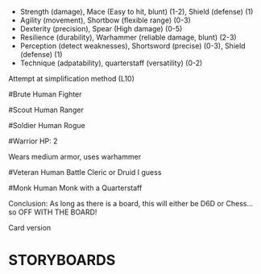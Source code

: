 -   Strength (damage), Mace (Easy to hit, blunt) (1-2), Shield (defense) (1)
-   Agility (movement), Shortbow (flexible range) (0-3)
-   Dexterity (precision), Spear (High damage) (0-5)
-   Resilience (durability), Warhammer (reliable damage, blunt) (2-3)
-   Perception (detect weaknesses), Shortsword (precise) (0-3), Shield (defense) (1)
-   Technique (adpatability), quarterstaff (versatility) (0-2)


Attempt at simplification method (L10)

#Brute
Human Fighter

#Scout
Human Ranger

#Soldier
Human Rogue

#Warrior
HP: 2

Wears medium armor, uses warhammer

#Veteran
Human Battle Cleric or Druid I guess

#Monk
Human Monk with a Quarterstaff

Conclusion: As long as there is a board, this will either be D6D or Chess... so OFF WITH THE BOARD!

Card version

# STORYBOARDS

## 
